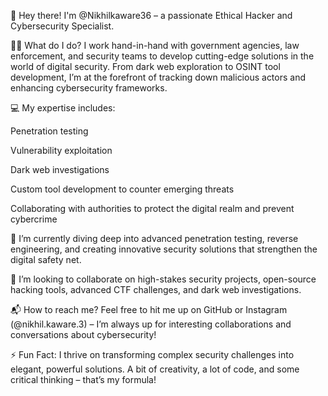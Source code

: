 👋 Hey there! I'm @Nikhilkaware36 – a passionate Ethical Hacker and Cybersecurity Specialist.

🕵️‍♂️ What do I do?
I work hand-in-hand with government agencies, law enforcement, and security teams to develop cutting-edge solutions in the world of digital security. From dark web exploration to OSINT tool development, I’m at the forefront of tracking down malicious actors and enhancing cybersecurity frameworks.

💻 My expertise includes:

Penetration testing

Vulnerability exploitation

Dark web investigations

Custom tool development to counter emerging threats

Collaborating with authorities to protect the digital realm and prevent cybercrime

🌱 I’m currently diving deep into advanced penetration testing, reverse engineering, and creating innovative security solutions that strengthen the digital safety net.

🚀 I’m looking to collaborate on high-stakes security projects, open-source hacking tools, advanced CTF challenges, and dark web investigations.

📬 How to reach me?
Feel free to hit me up on GitHub or Instagram (@nikhil.kaware.3) – I’m always up for interesting collaborations and conversations about cybersecurity!

⚡ Fun Fact: I thrive on transforming complex security challenges into elegant, powerful solutions. A bit of creativity, a lot of code, and some critical thinking – that’s my formula!
